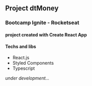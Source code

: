 ## Project dtMoney

### Bootcamp Ignite - Rocketseat

#### project created with Create React App

#### Techs and libs

- React.js
- Styled Components
- Typescript

_under development..._